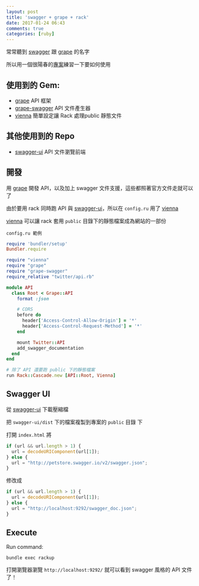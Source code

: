 ```yaml
---
layout: post
title: 'swagger + grape + rack'
date: 2017-01-24 06:43
comments: true
categories: [ruby]
---
```

常常聽到 [swagger](http://swagger.io/) 跟 [grape](https://github.com/ruby-grape/grape) 的名字

所以用一個很陽春的[專案](https://github.com/timfanda35/test-grape-api)練習一下要如何使用

<!-- more -->

## 使用到的 Gem:

* [grape](https://github.com/ruby-grape/grape) API 框架
* [grape-swagger](https://github.com/ruby-grape/grape-swagger) API 文件產生器
* [vienna](https://github.com/kmikael/vienna) 簡單設定讓 Rack 處理public 靜態文件

## 其他使用到的 Repo

* [swagger-ui](https://github.com/swagger-api/swagger-ui) API 文件瀏覽前端

## 開發

用 [grape](https://github.com/ruby-grape/grape) 開發 API，以及加上 swagger 文件支援，這些都照著官方文件走就可以了

由於要用 rack 同時跑 API 與 [swagger-ui](https://github.com/swagger-api/swagger-ui)，所以在 `config.ru` 用了 [vienna](https://github.com/kmikael/vienna)

[vienna](https://github.com/kmikael/vienna) 可以讓 rack 套用 `public` 目錄下的靜態檔案成為網站的一部份

`config.ru 範例`

```ruby
require 'bundler/setup'
Bundler.require

require "vienna"
require "grape"
require "grape-swagger"
require_relative "twitter/api.rb"

module API
  class Root < Grape::API
    format :json

    # CORS
    before do
      header['Access-Control-Allow-Origin'] = '*'
      header['Access-Control-Request-Method'] = '*'
    end

    mount Twitter::API
    add_swagger_documentation
  end
end

# 除了 API 還要跑 public 下的靜態檔案
run Rack::Cascade.new [API::Root, Vienna]
```

## Swagger UI

從 [swagger-ui](https://github.com/swagger-api/swagger-ui) 下載壓縮檔

把 `swagger-ui/dist` 下的檔案複製到專案的 `public` 目錄 下

打開 `index.html` 將

```js
if (url && url.length > 1) {
  url = decodeURIComponent(url[1]);
} else {
  url = "http://petstore.swagger.io/v2/swagger.json";
}
```

修改成

```js
if (url && url.length > 1) {
  url = decodeURIComponent(url[1]);
} else {
  url = "http://localhost:9292/swagger_doc.json";
}
```

## Execute

Run command:
```
bundle exec rackup
```

打開瀏覽器瀏覽 `http://localhost:9292/` 就可以看到 swagger 風格的 API 文件了！
